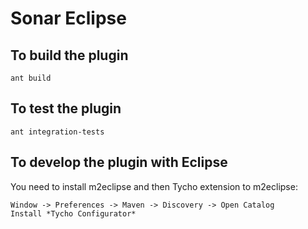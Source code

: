 Sonar Eclipse
=============

To build the plugin
-------------------

    ant build

To test the plugin
-------------------

    ant integration-tests

To develop the plugin with Eclipse
----------------------------------

You need to install m2eclipse and then Tycho extension to m2eclipse:

    Window -> Preferences -> Maven -> Discovery -> Open Catalog
    Install *Tycho Configurator*

